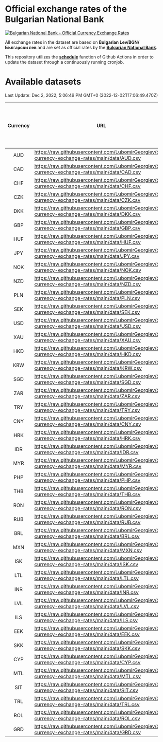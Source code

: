 # Official exchange rates of the Bulgarian National Bank

[![Bulgarian National Bank - Official Currency Exchange Rates](https://github.com/LubomirGeorgiev/bnb-currency-exchange-rates/actions/workflows/update-rates.yml/badge.svg?branch=main)](https://github.com/LubomirGeorgiev/bnb-currency-exchange-rates/actions/workflows/update-rates.yml)

All exchange rates in the dataset are based on **Bulgarian Lev/BGN/Български лев** and are set as official rates by the [**Bulgarian National Bank**](https://www.bnb.bg/Statistics/StExternalSector/StExchangeRates/StERForeignCurrencies/index.htm?toLang=_EN).

This repository utilizes the [**schedule**](https://docs.github.com/en/actions/reference/events-that-trigger-workflows) function of Github Actions in order to update the dataset through a continuously running cronjob.

# Available datasets

<!-- START LINKS (DO NOT EVER FU*ING DELETE THIS COMMENT FOR THE LOVE OF YOUR LIFE!!! IF YOU ARE CURIOS HOW IT WORKS, YOU CAN HAVE A LOOK AT ./src/updateReadme.ts) -->

Last Update: Dec 2, 2022, 5:06:49 PM GMT+0 (2022-12-02T17:06:49.470Z)

| Currency | URL                                                                                             | Number of records | Number of missing days that were filled in |
| :------: | ----------------------------------------------------------------------------------------------- | :---------------: | :----------------------------------------: |
|   AUD    | https://raw.githubusercontent.com/LubomirGeorgiev/bnb-currency-exchange-rates/main/data/AUD.csv |       8330        |                    2568                    |
|   CAD    | https://raw.githubusercontent.com/LubomirGeorgiev/bnb-currency-exchange-rates/main/data/CAD.csv |       8330        |                    2568                    |
|   CHF    | https://raw.githubusercontent.com/LubomirGeorgiev/bnb-currency-exchange-rates/main/data/CHF.csv |       8330        |                    2568                    |
|   CZK    | https://raw.githubusercontent.com/LubomirGeorgiev/bnb-currency-exchange-rates/main/data/CZK.csv |       8330        |                    2568                    |
|   DKK    | https://raw.githubusercontent.com/LubomirGeorgiev/bnb-currency-exchange-rates/main/data/DKK.csv |       8330        |                    2568                    |
|   GBP    | https://raw.githubusercontent.com/LubomirGeorgiev/bnb-currency-exchange-rates/main/data/GBP.csv |       8330        |                    2568                    |
|   HUF    | https://raw.githubusercontent.com/LubomirGeorgiev/bnb-currency-exchange-rates/main/data/HUF.csv |       8330        |                    2568                    |
|   JPY    | https://raw.githubusercontent.com/LubomirGeorgiev/bnb-currency-exchange-rates/main/data/JPY.csv |       8330        |                    2568                    |
|   NOK    | https://raw.githubusercontent.com/LubomirGeorgiev/bnb-currency-exchange-rates/main/data/NOK.csv |       8330        |                    2568                    |
|   NZD    | https://raw.githubusercontent.com/LubomirGeorgiev/bnb-currency-exchange-rates/main/data/NZD.csv |       8330        |                    2568                    |
|   PLN    | https://raw.githubusercontent.com/LubomirGeorgiev/bnb-currency-exchange-rates/main/data/PLN.csv |       8330        |                    2568                    |
|   SEK    | https://raw.githubusercontent.com/LubomirGeorgiev/bnb-currency-exchange-rates/main/data/SEK.csv |       8330        |                    2568                    |
|   USD    | https://raw.githubusercontent.com/LubomirGeorgiev/bnb-currency-exchange-rates/main/data/USD.csv |       8330        |                    2568                    |
|   XAU    | https://raw.githubusercontent.com/LubomirGeorgiev/bnb-currency-exchange-rates/main/data/XAU.csv |       8330        |                    2570                    |
|   HKD    | https://raw.githubusercontent.com/LubomirGeorgiev/bnb-currency-exchange-rates/main/data/HKD.csv |       8030        |                    2479                    |
|   KRW    | https://raw.githubusercontent.com/LubomirGeorgiev/bnb-currency-exchange-rates/main/data/KRW.csv |       8030        |                    2479                    |
|   SGD    | https://raw.githubusercontent.com/LubomirGeorgiev/bnb-currency-exchange-rates/main/data/SGD.csv |       8030        |                    2479                    |
|   ZAR    | https://raw.githubusercontent.com/LubomirGeorgiev/bnb-currency-exchange-rates/main/data/ZAR.csv |       8030        |                    2479                    |
|   TRY    | https://raw.githubusercontent.com/LubomirGeorgiev/bnb-currency-exchange-rates/main/data/TRY.csv |       6510        |                    2007                    |
|   CNY    | https://raw.githubusercontent.com/LubomirGeorgiev/bnb-currency-exchange-rates/main/data/CNY.csv |       6394        |                    1975                    |
|   HRK    | https://raw.githubusercontent.com/LubomirGeorgiev/bnb-currency-exchange-rates/main/data/HRK.csv |       6394        |                    1975                    |
|   IDR    | https://raw.githubusercontent.com/LubomirGeorgiev/bnb-currency-exchange-rates/main/data/IDR.csv |       6394        |                    1975                    |
|   MYR    | https://raw.githubusercontent.com/LubomirGeorgiev/bnb-currency-exchange-rates/main/data/MYR.csv |       6394        |                    1975                    |
|   PHP    | https://raw.githubusercontent.com/LubomirGeorgiev/bnb-currency-exchange-rates/main/data/PHP.csv |       6394        |                    1975                    |
|   THB    | https://raw.githubusercontent.com/LubomirGeorgiev/bnb-currency-exchange-rates/main/data/THB.csv |       6394        |                    1975                    |
|   RON    | https://raw.githubusercontent.com/LubomirGeorgiev/bnb-currency-exchange-rates/main/data/RON.csv |       6335        |                    1957                    |
|   RUB    | https://raw.githubusercontent.com/LubomirGeorgiev/bnb-currency-exchange-rates/main/data/RUB.csv |       6118        |                    1889                    |
|   BRL    | https://raw.githubusercontent.com/LubomirGeorgiev/bnb-currency-exchange-rates/main/data/BRL.csv |       5424        |                    1678                    |
|   MXN    | https://raw.githubusercontent.com/LubomirGeorgiev/bnb-currency-exchange-rates/main/data/MXN.csv |       5424        |                    1678                    |
|   ISK    | https://raw.githubusercontent.com/LubomirGeorgiev/bnb-currency-exchange-rates/main/data/ISK.csv |       5334        |                    1650                    |
|   LTL    | https://raw.githubusercontent.com/LubomirGeorgiev/bnb-currency-exchange-rates/main/data/LTL.csv |       5151        |                    1580                    |
|   INR    | https://raw.githubusercontent.com/LubomirGeorgiev/bnb-currency-exchange-rates/main/data/INR.csv |       5055        |                    1562                    |
|   LVL    | https://raw.githubusercontent.com/LubomirGeorgiev/bnb-currency-exchange-rates/main/data/LVL.csv |       4788        |                    1468                    |
|   ILS    | https://raw.githubusercontent.com/LubomirGeorgiev/bnb-currency-exchange-rates/main/data/ILS.csv |       4329        |                    1341                    |
|   EEK    | https://raw.githubusercontent.com/LubomirGeorgiev/bnb-currency-exchange-rates/main/data/EEK.csv |       3998        |                    1224                    |
|   SKK    | https://raw.githubusercontent.com/LubomirGeorgiev/bnb-currency-exchange-rates/main/data/SKK.csv |       2970        |                    912                     |
|   CYP    | https://raw.githubusercontent.com/LubomirGeorgiev/bnb-currency-exchange-rates/main/data/CYP.csv |       2902        |                    886                     |
|   MTL    | https://raw.githubusercontent.com/LubomirGeorgiev/bnb-currency-exchange-rates/main/data/MTL.csv |       2602        |                    797                     |
|   SIT    | https://raw.githubusercontent.com/LubomirGeorgiev/bnb-currency-exchange-rates/main/data/SIT.csv |       2542        |                    778                     |
|   TRL    | https://raw.githubusercontent.com/LubomirGeorgiev/bnb-currency-exchange-rates/main/data/TRL.csv |       1818        |                    559                     |
|   ROL    | https://raw.githubusercontent.com/LubomirGeorgiev/bnb-currency-exchange-rates/main/data/ROL.csv |       1695        |                    522                     |
|   GRD    | https://raw.githubusercontent.com/LubomirGeorgiev/bnb-currency-exchange-rates/main/data/GRD.csv |        359        |                    107                     |

<!-- END LINKS (DO NOT EVER FU*ING DELETE THIS COMMENT FOR THE LOVE OF YOUR LIFE!!! IF YOU ARE CURIOS HOW IT WORKS, YOU CAN HAVE A LOOK AT ./src/updateReadme.ts) -->
